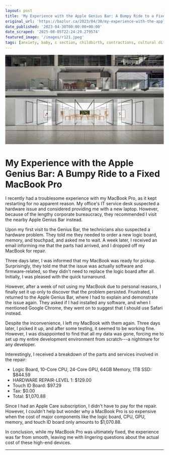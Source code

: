 ```yaml
---
layout: post
title: 'My Experience with the Apple Genius Bar: A Bumpy Ride to a Fixed MacBook Pro'
original_url: 'https://bazlur.ca/2023/04/30/my-experience-with-the-apple-genius-bar-a-bumpy-ride-to-a-fixed-macbook-pro/'
date_published: '2023-04-30T00:00:00+00:00'
date_scraped: '2025-08-05T22:24:29.279574'
featured_image: '/images/r121.jpeg'
tags: [anxiety, baby, c section, childbirth, contractions, cultural differences, decision making, emotions, epidural, faith, family, fatherhood, healthcare, helplessness, hospital experience, oxytocin, personal experience, pregnancy, prodromal labor, trust, universal healthcare, waiting, asynchronous interview, career guidance, coding, developer insights, industry experts, interviews, java, java unscripted, knowledge sharing, programming, software development, tech industry, technology, cloud computing, continuous learning, interview, java champion, michael p redlich, open source, success strategies, technology trends, concurrency, java 21, virtual thread, apple, macbook pro, repair, azul systems, foojay io, frank delporte, java beginners, java development, java tutorials, javafx, openjdk, raspberry pi, software industry stories, technical writing, career milestone, collaboration, committer, community, eclipse foundation, jakarta ee, open source projects, evolutionaryarchitecture, jakartaee, mentorship, nosql, opensource, otaviosantana, softwareengineering, techleadership]
---
```


![](images/r121.jpeg)

My Experience with the Apple Genius Bar: A Bumpy Ride to a Fixed MacBook Pro
============================================================================

I recently had a troublesome experience with my MacBook Pro, as it kept restarting for no apparent reason. My office's IT service desk suspected a hardware issue and considered providing me with a new laptop. However, because of the lengthy corporate bureaucracy, they recommended I visit the nearby Apple Genius Bar instead.

Upon my first visit to the Genius Bar, the technicians also suspected a hardware problem. They told me they needed to order a new logic board, memory, and touchpad, and asked me to wait. A week later, I received an email informing me that the parts had arrived, and I dropped off my MacBook for repair.

Three days later, I was informed that my MacBook was ready for pickup. Surprisingly, they told me that the issue was actually software and firmware-related, so they didn't need to replace the logic board after all. Initially, I was pleased with the quick turnaround.

However, after a week of not using my MacBook due to personal reasons, I finally set it up only to discover that the problem persisted. Frustrated, I returned to the Apple Genius Bar, where I had to explain and demonstrate the issue again. They asked if I had installed any software, and when I mentioned Google Chrome, they went on to suggest that I should use Safari instead.

Despite the inconvenience, I left my MacBook with them again. Three days later, I picked it up, and after some testing, it seemed to be working fine. However, I was disappointed to find that all my data was gone, forcing me to set up my entire development environment from scratch---a nightmare for any developer.

Interestingly, I received a breakdown of the parts and services involved in the repair:

* Logic Board, 10-Core CPU, 24-Core GPU, 64GB Memory, 1TB SSD: $844.59
* HARDWARE REPAIR-LEVEL 1: $129.00
* Touch ID Board: $97.29
* Tax: $0.00
* Total: $1,070.88

Since I had an Apple Care subscription, I didn't have to pay for the repair. However, I couldn't help but wonder why a MacBook Pro is so expensive when the cost of major components like the logic board, CPU, GPU, memory, and touch ID board only amounts to $1,070.88.

In conclusion, while my MacBook Pro was ultimately fixed, the experience was far from smooth, leaving me with lingering questions about the actual cost of these high-end devices.

*** ** * ** ***

